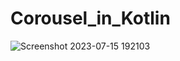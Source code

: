 # Corousel_in_Kotlin
![Screenshot 2023-07-15 192103](https://github.com/rituraj0123210/Corousel_in_Kotlin/assets/113199261/66eba79e-c998-45b6-9bb0-3d9d5ed8be02)
